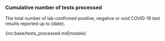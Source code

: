 ﻿### Cumulative number of tests processed

The total number of lab-confirmed positive, negative or void COVID-19 test results reported up to {date}.

{inc:base/tests_processed.md|modals}
